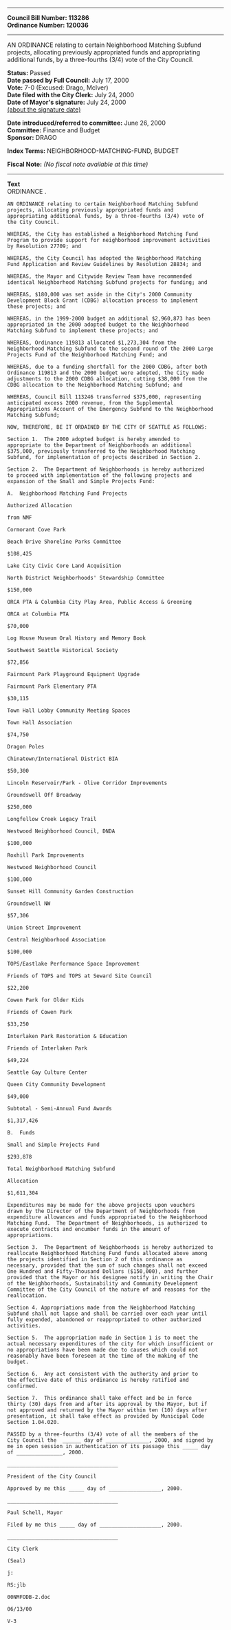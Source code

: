 * * * * *  
  
**Council Bill Number: [](#h0)[](#h2)113286**   
**Ordinance Number: 120036**  
  
* * * * *  
  
AN ORDINANCE relating to certain Neighborhood Matching Subfund projects, allocating previously appropriated funds and appropriating additional funds, by a three-fourths (3/4) vote of the City Council.  
  
**Status:** Passed   
**Date passed by Full Council:** July 17, 2000   
**Vote:** 7-0 (Excused: Drago, McIver)   
**Date filed with the City Clerk:** July 24, 2000   
**Date of Mayor's signature:** July 24, 2000   
[(about the signature date)](/~public/approvaldate.htm)   
  
  
**Date introduced/referred to committee:** June 26, 2000   
**Committee:** Finance and Budget   
**Sponsor:** DRAGO   
  
**Index Terms:** NEIGHBORHOOD-MATCHING-FUND, BUDGET  
  
**Fiscal Note:** *(No fiscal note available at this time)*  
  
* * * * *  
  
**Text**  
    ORDINANCE                    .  
  
    AN ORDINANCE relating to certain Neighborhood Matching Subfund  
    projects, allocating previously appropriated funds and  
    appropriating additional funds, by a three-fourths (3/4) vote of  
    the City Council.  
  
    WHEREAS, the City has established a Neighborhood Matching Fund  
    Program to provide support for neighborhood improvement activities  
    by Resolution 27709; and  
  
    WHEREAS, the City Council has adopted the Neighborhood Matching  
    Fund Application and Review Guidelines by Resolution 28834; and  
  
    WHEREAS, the Mayor and Citywide Review Team have recommended  
    identical Neighborhood Matching Subfund projects for funding; and  
  
    WHEREAS, $180,000 was set aside in the City's 2000 Community  
    Development Block Grant (CDBG) allocation process to implement  
    these projects; and  
  
    WHEREAS, in the 1999-2000 budget an additional $2,960,873 has been  
    appropriated in the 2000 adopted budget to the Neighborhood  
    Matching Subfund to implement these projects; and  
  
    WHEREAS, Ordinance 119813 allocated $1,273,304 from the  
    Neighborhood Matching Subfund to the second round of the 2000 Large  
    Projects Fund of the Neighborhood Matching Fund; and  
  
    WHEREAS, due to a funding shortfall for the 2000 CDBG, after both  
    Ordinance 119813 and the 2000 budget were adopted, the City made  
    adjustments to the 2000 CDBG allocation, cutting $38,000 from the  
    CDBG allocation to the Neighborhood Matching Subfund; and  
  
    WHEREAS, Council Bill 113246 transferred $375,000, representing  
    anticipated excess 2000 revenue, from the Supplemental  
    Appropriations Account of the Emergency Subfund to the Neighborhood  
    Matching Subfund;  
  
    NOW, THEREFORE, BE IT ORDAINED BY THE CITY OF SEATTLE AS FOLLOWS:  
  
    Section 1.  The 2000 adopted budget is hereby amended to  
    appropriate to the Department of Neighborhoods an additional  
    $375,000, previously transferred to the Neighborhood Matching  
    Subfund, for implementation of projects described in Section 2.  
  
    Section 2.  The Department of Neighborhoods is hereby authorized  
    to proceed with implementation of the following projects and  
    expansion of the Small and Simple Projects Fund:  
  
    A.  Neighborhood Matching Fund Projects  
  
    Authorized Allocation  
  
    from NMF  
  
    Cormorant Cove Park  
  
    Beach Drive Shoreline Parks Committee  
  
    $108,425  
  
    Lake City Civic Core Land Acquisition  
  
    North District Neighborhoods' Stewardship Committee  
  
    $150,000  
  
    ORCA PTA & Columbia City Play Area, Public Access & Greening  
  
    ORCA at Columbia PTA  
  
    $70,000  
  
    Log House Museum Oral History and Memory Book  
  
    Southwest Seattle Historical Society  
  
    $72,856  
  
    Fairmount Park Playground Equipment Upgrade  
  
    Fairmount Park Elementary PTA  
  
    $30,115  
  
    Town Hall Lobby Community Meeting Spaces  
  
    Town Hall Association  
  
    $74,750  
  
    Dragon Poles  
  
    Chinatown/International District BIA  
  
    $50,300  
  
    Lincoln Reservoir/Park - Olive Corridor Improvements  
  
    Groundswell Off Broadway  
  
    $250,000  
  
    Longfellow Creek Legacy Trail  
  
    Westwood Neighborhood Council, DNDA  
  
    $100,000  
  
    Roxhill Park Improvements  
  
    Westwood Neighborhood Council  
  
    $100,000  
  
    Sunset Hill Community Garden Construction  
  
    Groundswell NW  
  
    $57,306  
  
    Union Street Improvement  
  
    Central Neighborhood Association  
  
    $100,000  
  
    TOPS/Eastlake Performance Space Improvement  
  
    Friends of TOPS and TOPS at Seward Site Council  
  
    $22,200  
  
    Cowen Park for Older Kids  
  
    Friends of Cowen Park  
  
    $33,250  
  
    Interlaken Park Restoration & Education  
  
    Friends of Interlaken Park  
  
    $49,224  
  
    Seattle Gay Culture Center  
  
    Queen City Community Development  
  
    $49,000  
  
    Subtotal - Semi-Annual Fund Awards  
  
    $1,317,426  
  
    B.  Funds  
  
    Small and Simple Projects Fund  
  
    $293,878  
  
    Total Neighborhood Matching Subfund  
  
    Allocation  
  
    $1,611,304  
  
    Expenditures may be made for the above projects upon vouchers  
    drawn by the Director of the Department of Neighborhoods from  
    expenditure allowances and funds appropriated to the Neighborhood  
    Matching Fund.  The Department of Neighborhoods, is authorized to  
    execute contracts and encumber funds in the amount of  
    appropriations.  
  
    Section 3.  The Department of Neighborhoods is hereby authorized to  
    reallocate Neighborhood Matching Fund funds allocated above among  
    the projects identified in Section 2 of this ordinance as  
    necessary, provided that the sum of such changes shall not exceed  
    One Hundred and Fifty-Thousand Dollars ($150,000), and further  
    provided that the Mayor or his designee notify in writing the Chair  
    of the Neighborhoods, Sustainability and Community Development  
    Committee of the City Council of the nature of and reasons for the  
    reallocation.  
  
    Section 4. Appropriations made from the Neighborhood Matching  
    Subfund shall not lapse and shall be carried over each year until  
    fully expended, abandoned or reappropriated to other authorized  
    activities.  
  
    Section 5.  The appropriation made in Section 1 is to meet the  
    actual necessary expenditures of the city for which insufficient or  
    no appropriations have been made due to causes which could not  
    reasonably have been foreseen at the time of the making of the  
    budget.  
  
    Section 6.  Any act consistent with the authority and prior to  
    the effective date of this ordinance is hereby ratified and  
    confirmed.  
  
    Section 7.  This ordinance shall take effect and be in force  
    thirty (30) days from and after its approval by the Mayor, but if  
    not approved and returned by the Mayor within ten (10) days after  
    presentation, it shall take effect as provided by Municipal Code  
    Section 1.04.020.  
  
    PASSED by a three-fourths (3/4) vote of all the members of the  
    City Council the  ______ day of ______________, 2000, and signed by  
    me in open session in authentication of its passage this _____ day  
    of _______________, 2000.  
  
    ____________________________________  
  
    President of the City Council  
  
    Approved by me this _____ day of _________________, 2000.  
  
    ____________________________________  
  
    Paul Schell, Mayor  
  
    Filed by me this _____ day of ____________________, 2000.  
  
    ____________________________________  
  
    City Clerk  
  
    (Seal)  
  
    j:  
  
    RS:jlb  
  
    00NMFODB-2.doc  
  
    06/13/00  
  
    V-3  
